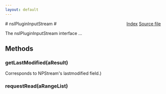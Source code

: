 ```yaml
---
layout: default
---
```

<div class='links' style='float:right'><a href="../index.html">Index</a>
<a href="http://dxr.mozilla.org/mozilla-central/source/dom/plugins/base/nsIPluginInputStream.idl">Source file</a>
</div>
# nsIPluginInputStream #
  
The nsIPluginInputStream interface ...  
  

## Methods ##

### getLastModified(aResult) ###
  
 Corresponds to NPStream's lastmodified field.)  
  

### requestRead(aRangeList) ###

